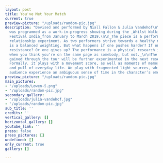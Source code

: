 ```yaml
---
layout: post
title: You've Met Your Match
current: true
preview-picture: "/uploads/random-pic.jpg"
description: "Devised and performed by Niall Fallon & Julia Vandehof\n\nThe project
  was programmed as a work-in-progress showing during the _Whilst Walking Theater
  Festival India_from January to March 2019.\n\n_The piece is a performance and a
  relationship experiment. As two performers strive towards a healthy match, there
  is a balanced weighting. But what happens if one pushes harder? If one doesn´t give
  resistance? Or one gives up? The performance is a physical research into the crash
  when you think you're on the same page as somebody, but not._\n\nThe experience
  gained through the tour will be further experimented in the next research phase.
  Formally, it plays with a movement score, as well as moments of memory and the push
  and pull of everyday life. We play with fragmented light sources, which lets the
  audience experience an ambiguous sense of time in the character’s emotional journey. "
preview_picture: "/uploads/random-pic.jpg"
main_pictures:
- "/uploads/Lowen-5.png"
- "/uploads/random-pic.jpg"
secondary_gallery:
- "/uploads/julia-vandehof.jpg"
- "/uploads/random-pic.jpg"
sub_title: ''
credits: ''
vertical_gallery: []
horizontal_gallery: []
youtube_link: ''
press: false
press_pictures: []
undefined: []
only_current: true
gallery: []

---
```

